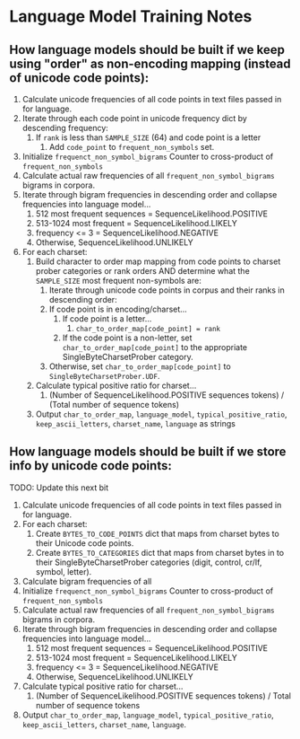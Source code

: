 # Language Model Training Notes

## How language models should be built if we keep using "order" as non-encoding mapping (instead of unicode code points):

1. Calculate unicode frequencies of all code points in text files passed in
   for language.
2. Iterate through each code point in unicode frequency dict by descending
   frequency:
   1. If `rank` is less than `SAMPLE_SIZE` (64) and code point is a letter
      1. Add `code_point` to `frequent_non_symbols` set.
3. Initialize `frequenct_non_symbol_bigrams` Counter to cross-product of `frequent_non_symbols`
4. Calculate actual raw frequencies of all `frequent_non_symbol_bigrams`
   bigrams in corpora.
5. Iterate through bigram frequencies in descending order and collapse frequencies into language model...
   1. 512 most frequent sequences = SequenceLikelihood.POSITIVE
   2. 513-1024 most frequent = SequenceLikelihood.LIKELY
   3. frequency <= 3 = SequenceLikelihood.NEGATIVE
   4. Otherwise, SequenceLikelihood.UNLIKELY
6. For each charset:
   1. Build character to order map mapping from code points to charset prober categories or rank orders AND determine what the `SAMPLE_SIZE` most frequent non-symbols are:
      1. Iterate through unicode code points in corpus and their ranks in descending order:
      2. If code point is in encoding/charset...
         1. If code point is a letter...
            1. `char_to_order_map[code_point] = rank`
         2. If the code point is a non-letter, set
            `char_to_order_map[code_point]` to the appropriate
            SingleByteCharsetProber category.
      3. Otherwise, set `char_to_order_map[code_point]` to
         `SingleByteCharsetProber.UDF`.
   2. Calculate typical positive ratio for charset...
      1. (Number of SequenceLikelihood.POSITIVE sequences tokens) /
         (Total number of sequence tokens)
   3. Output `char_to_order_map`, `language_model`, `typical_positive_ratio`,
      `keep_ascii_letters`, `charset_name`, `language` as strings

## How language models should be built if we store info by unicode code points:

TODO: Update this next bit

1. Calculate unicode frequencies of all code points in text files passed in
   for language.
2. For each charset:
   1. Create `BYTES_TO_CODE_POINTS` dict that maps from charset bytes to their
      Unicode code points.
   2. Create `BYTES_TO_CATEGORIES` dict that maps from charset bytes in to
      their SingleByteCharsetProber categories (digit, control, cr/lf, symbol,
      letter).
3. Calculate bigram frequencies of all
4. Initialize `frequenct_non_symbol_bigrams` Counter to cross-product of `frequent_non_symbols`
5. Calculate actual raw frequencies of all `frequent_non_symbol_bigrams`
   bigrams in corpora.
6. Iterate through bigram frequencies in descending order and collapse frequencies into language model...
   1. 512 most frequent sequences = SequenceLikelihood.POSITIVE
   2. 513-1024 most frequent = SequenceLikelihood.LIKELY
   3. frequency <= 3 = SequenceLikelihood.NEGATIVE
   4. Otherwise, SequenceLikelihood.UNLIKELY
7. Calculate typical positive ratio for charset...
   1. (Number of SequenceLikelihood.POSITIVE sequences tokens) / Total number of sequence tokens
8. Output `char_to_order_map`, `language_model`, `typical_positive_ratio`,
   `keep_ascii_letters`, `charset_name`, `language`.
